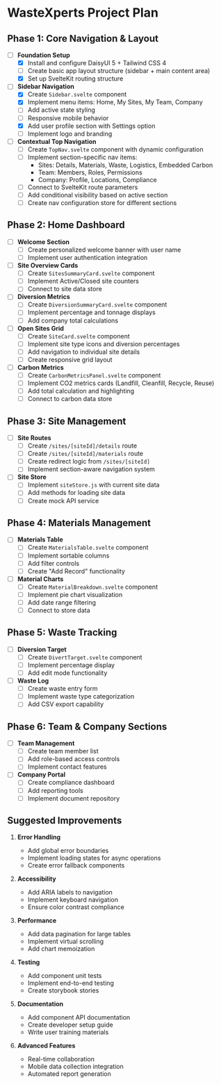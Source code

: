 # WasteXperts Project Plan

## Phase 1: Core Navigation & Layout
- [ ] **Foundation Setup**
  - [X] Install and configure DaisyUI 5 + Tailwind CSS 4
  - [ ] Create basic app layout structure (sidebar + main content area)
  - [X] Set up SvelteKit routing structure

- [ ] **Sidebar Navigation**
  - [X] Create `Sidebar.svelte` component
  - [X] Implement menu items: Home, My Sites, My Team, Company
  - [ ] Add active state styling
  - [ ] Responsive mobile behavior
  - [X] Add user profile section with Settings option
  - [ ] Implement logo and branding

- [ ] **Contextual Top Navigation**
  - [ ] Create `TopNav.svelte` component with dynamic configuration
  - [ ] Implement section-specific nav items:
    - Sites: Details, Materials, Waste, Logistics, Embedded Carbon
    - Team: Members, Roles, Permissions
    - Company: Profile, Locations, Compliance
  - [ ] Connect to SvelteKit route parameters
  - [ ] Add conditional visibility based on active section
  - [ ] Create nav configuration store for different sections

## Phase 2: Home Dashboard
- [ ] **Welcome Section**
  - [ ] Create personalized welcome banner with user name
  - [ ] Implement user authentication integration

- [ ] **Site Overview Cards**
  - [ ] Create `SitesSummaryCard.svelte` component
  - [ ] Implement Active/Closed site counters
  - [ ] Connect to site data store

- [ ] **Diversion Metrics**
  - [ ] Create `DiversionSummaryCard.svelte` component
  - [ ] Implement percentage and tonnage displays
  - [ ] Add company total calculations

- [ ] **Open Sites Grid**
  - [ ] Create `SiteCard.svelte` component
  - [ ] Implement site type icons and diversion percentages
  - [ ] Add navigation to individual site details
  - [ ] Create responsive grid layout

- [ ] **Carbon Metrics**
  - [ ] Create `CarbonMetricsPanel.svelte` component
  - [ ] Implement CO2 metrics cards (Landfill, Cleanfill, Recycle, Reuse)
  - [ ] Add total calculation and highlighting
  - [ ] Connect to carbon data store

## Phase 3: Site Management
- [ ] **Site Routes**
  - [ ] Create `/sites/[siteId]/details` route
  - [ ] Create `/sites/[siteId]/materials` route
  - [ ] Create redirect logic from `/sites/[siteId]`
  - [ ] Implement section-aware navigation system

- [ ] **Site Store**
  - [ ] Implement `siteStore.js` with current site data
  - [ ] Add methods for loading site data
  - [ ] Create mock API service

## Phase 4: Materials Management
- [ ] **Materials Table**
  - [ ] Create `MaterialsTable.svelte` component
  - [ ] Implement sortable columns
  - [ ] Add filter controls
  - [ ] Create "Add Record" functionality

- [ ] **Material Charts**
  - [ ] Create `MaterialBreakdown.svelte` component
  - [ ] Implement pie chart visualization
  - [ ] Add date range filtering
  - [ ] Connect to store data

## Phase 5: Waste Tracking
- [ ] **Diversion Target**
  - [ ] Create `DivertTarget.svelte` component
  - [ ] Implement percentage display
  - [ ] Add edit mode functionality

- [ ] **Waste Log**
  - [ ] Create waste entry form
  - [ ] Implement waste type categorization
  - [ ] Add CSV export capability

## Phase 6: Team & Company Sections
- [ ] **Team Management**
  - [ ] Create team member list
  - [ ] Add role-based access controls
  - [ ] Implement contact features

- [ ] **Company Portal**
  - [ ] Create compliance dashboard
  - [ ] Add reporting tools
  - [ ] Implement document repository

## Suggested Improvements

1. **Error Handling**
   - Add global error boundaries
   - Implement loading states for async operations
   - Create error fallback components

2. **Accessibility**
   - Add ARIA labels to navigation
   - Implement keyboard navigation
   - Ensure color contrast compliance

3. **Performance**
   - Add data pagination for large tables
   - Implement virtual scrolling
   - Add chart memoization

4. **Testing**
   - Add component unit tests
   - Implement end-to-end testing
   - Create storybook stories

5. **Documentation**
   - Add component API documentation
   - Create developer setup guide
   - Write user training materials

6. **Advanced Features**
   - Real-time collaboration
   - Mobile data collection integration
   - Automated report generation

